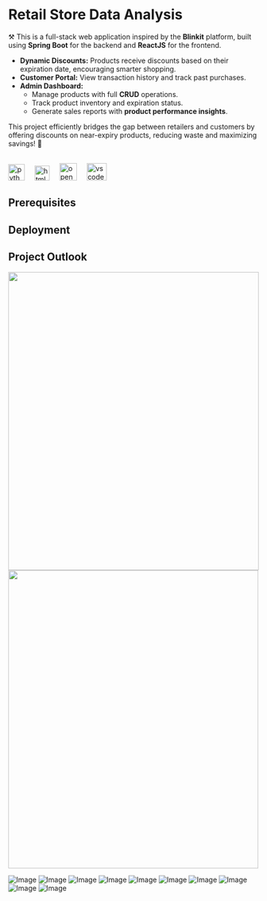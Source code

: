 # Retail Store Data Analysis
⚒️ This is a full-stack web application inspired by the **Blinkit** platform, built using **Spring Boot** for the backend and **ReactJS** for the frontend.  

- **Dynamic Discounts:** Products receive discounts based on their expiration date, encouraging smarter shopping.  
- **Customer Portal:** View transaction history and track past purchases.  
- **Admin Dashboard:**  
  - Manage products with full **CRUD** operations.  
  - Track product inventory and expiration status.  
  - Generate sales reports with **product performance insights**.  

This project efficiently bridges the gap between retailers and customers by offering discounts on near-expiry products, reducing waste and maximizing savings! 🚀<br>

<br><img src="https://upload.wikimedia.org/wikipedia/commons/thumb/7/79/Spring_Boot.svg/1200px-Spring_Boot.svg.png" height="33" alt="python logo"  />
<img width="12" />
<img src="https://cdn4.iconfinder.com/data/icons/logos-3/600/React.js_logo-512.png" height="30" alt="html5 logo"  />
<img width="12" />
<img src="https://encrypted-tbn0.gstatic.com/images?q=tbn:ANd9GcT-TB9d5YXwtKhv4NWbpeTBVveYvcxu9gMJng&s" height="35" alt="open cv" />
<img width="12" />
<img src="https://encrypted-tbn0.gstatic.com/images?q=tbn:ANd9GcQUqWsYIhbDZ0sceZ8ft3WUJg9H38TQs-4LTw&s" height="35" width="40" alt="vscode logo"  />
<img width="12" />

## Prerequisites

## Deployment

## Project Outlook


<img src="https://github.com/user-attachments/assets/dab121ee-49f3-4bb5-8a46-4518dc660996" width="504" height="600"/>
<img src="https://github.com/user-attachments/assets/cc5f895e-523a-49f4-9331-0e62526ee514" width="503" height="600"/>

![Image](https://github.com/user-attachments/assets/844e4841-a8af-4bf5-b287-5cf9f87d0284)
![Image](https://github.com/user-attachments/assets/15bd2697-dfde-47fd-8be6-259c958fb9a9)
![Image](https://github.com/user-attachments/assets/d51e8375-094c-4601-9d9f-f0e2eb74bdb3)
![Image](https://github.com/user-attachments/assets/9bb3eea5-f420-4ccb-a3d6-035957217e83)
![Image](https://github.com/user-attachments/assets/e27fd04e-13e6-484e-a1eb-adf1c99b8d19)
![Image](https://github.com/user-attachments/assets/01142547-e932-47eb-a0fb-93ea11da0616)
![Image](https://github.com/user-attachments/assets/aa12de85-dc27-41e7-ae95-f324d5d89a2a)
![Image](https://github.com/user-attachments/assets/87b8da6d-b089-4e73-baad-9047a38470d5)
![Image](https://github.com/user-attachments/assets/0b41085d-2ce5-4cc6-9db6-237483659281)
![Image](https://github.com/user-attachments/assets/a56b76f4-a871-4fdf-ac6d-678a1c3e4a21)
